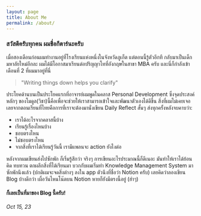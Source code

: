```yaml
---
layout: page
title: About Me
permalink: /about/
---
```




### สวัสดีครับทุกคน ผมชื่อกีตาร์นะครับ
เมื่อสองเดือนก่อนผมทำงานอยู่ที่โรงเรียนแห่งหนึ่งในจังหวัดภูเก็ต แต่ตอนนี้รู้ตัวอีกที กลับมาเป็นเด็กมหาลัยใหม่อีกละ ผมได้มีโอกาสมาเรียนต่อปริญญาโทที่อังกฤษในสาขา MBA ครับ และนี่ก็กำลังเข้าเดือนที่ 2 ที่ผมมาอยู่ที่นี่ 

> "Writing things down helps you clarify" 

ประโยคด้านบนเป็นประโยคแรกที่อาจารย์ผมพูดในคลาส Personal Development ซึ่งจุดประสงค์หลักๆ ของโมดูล(วิชา)นี้คือเพื่อจะช่วยให้เราสามารถเข้าใจและพัฒนาตัวเองได้ดีขึ้น สิ่งที่ผมไม่เคยเจอเลยจากตอนเรียนที่ไทยคือการที่เราจะต้องมานั่งเขียน Daily Reflect สั้นๆ ส่งทุกครั้งหลังจบคาบว่า:
- เราได้อะไรจากคลาสนี้บ้าง 
- เรียนรู้เรื่องไหนบ้าง 
- ชอบตรงไหน 
- ไม่ชอบตรงไหน 
- จากสิ่งที่เราได้เรียนรู้วันนี้ เรามีแพลนจะ action ยังไงต่อ

หลังจากผมเขียนส่งไปซักพัก ก็เริ่มรู้สึกว่า จริงๆ การเขียนอะไรประมาณนี้ก็ดีเนอะ มันทำให้เราได้ย้อนคิด ทบทวน ตกผลึกสิ่งที่ได้เรียนมา บวกกับผมเริ่มทำ Knowledge Management System มาซักพักนึงแล้ว (ปกติผมจะจดสิ่งต่างๆ ลงใน app ตัวนึงที่ชื่อว่า Notion ครับ) เลยคิดว่าลองเขียน Blog บ้างดีกว่า เผื่อวันไหนโน๊ตบน Notion หายก็ยังมีตรงนี้อยู่ (ฮ่าๆ)

#### ก็เลยเป็นที่มาของ Blog นี้ครับ!
_Oct 15, 23_